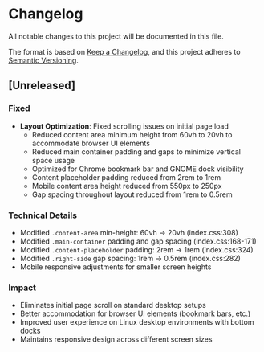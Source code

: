 # Changelog

All notable changes to this project will be documented in this file.

The format is based on [Keep a Changelog](https://keepachangelog.com/en/1.0.0/),
and this project adheres to [Semantic Versioning](https://semver.org/spec/v2.0.0.html).

## [Unreleased]

### Fixed
- **Layout Optimization**: Fixed scrolling issues on initial page load
  - Reduced content area minimum height from 60vh to 20vh to accommodate browser UI elements
  - Reduced main container padding and gaps to minimize vertical space usage
  - Optimized for Chrome bookmark bar and GNOME dock visibility
  - Content placeholder padding reduced from 2rem to 1rem
  - Mobile content area height reduced from 550px to 250px
  - Gap spacing throughout layout reduced from 1rem to 0.5rem

### Technical Details
- Modified `.content-area` min-height: 60vh → 20vh (index.css:308)
- Modified `.main-container` padding and gap spacing (index.css:168-171)
- Modified `.content-placeholder` padding: 2rem → 1rem (index.css:324)
- Modified `.right-side` gap spacing: 1rem → 0.5rem (index.css:282)
- Mobile responsive adjustments for smaller screen heights

### Impact
- Eliminates initial page scroll on standard desktop setups
- Better accommodation for browser UI elements (bookmark bars, etc.)
- Improved user experience on Linux desktop environments with bottom docks
- Maintains responsive design across different screen sizes